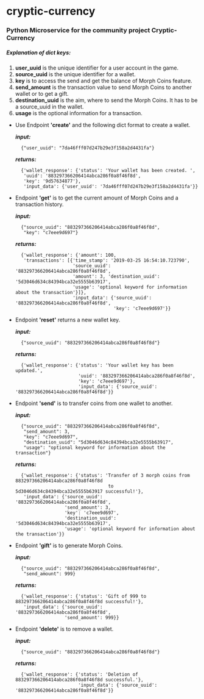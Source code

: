 # cryptic-currency
### Python Microservice for the community project Cryptic-Currency
##### Explanation of dict keys:
1. **user_uuid** is the unique identifier for a user account in the game.
2. **source_uuid** is the unique identifier for a wallet.
3. **key** is to access the send and get the balance of Morph Coins feature.
4. **send_amount** is the transaction value to send Morph Coins to another wallet or to get a gift.
5. **destination_uuid** is the aim, where to send the Morph Coins. It has to be a source_uuid in the wallet.
6. **usage** is the optional information for a transaction.

* Use Endpoint **'create'** and the following dict format to create a wallet.

    ***input:***

        {"user_uuid": "7da46fff07d247b29e3f158a2d4431fa"}
        
    ***returns:***

        {'wallet_response': {'status': 'Your wallet has been created. ',
         'uuid': '883297366206414abca286f0a8f46f8d',
         'key': '9d57634877'},
         'input_data': {'user_uuid': '7da46fff07d247b29e3f158a2d4431fa'}}

* Endpoint **'get'** is to get the current amount of Morph Coins and a transaction history.
    
    ***input:***
    
        {"source_uuid": "883297366206414abca286f0a8f46f8d",
         "key": "c7eee9d697"}

    ***returns:***
        
        {'wallet_response': {'amount': 100,
         'transactions': [{'time_stamp': '2019-03-25 16:54:10.723790',
                           'source_uuid': '883297366206414abca286f0a8f46f8d',
                           'amount': 3, 'destination_uuid': '5d3046d634c84394bca32e5555b63917', 
                           'usage': 'optional keyword for information about the transaction'}]},
                           'input_data': {'source_uuid': '883297366206414abca286f0a8f46f8d', 
                                          'key': 'c7eee9d697'}}

* Endpoint **'reset'** returns a new wallet key.
    
    ***input:***
    
        {"source_uuid": "883297366206414abca286f0a8f46f8d"}
        
    ***returns:***
    
        {'wallet_response': {'status': 'Your wallet key has been updated.',
                             'uuid': '883297366206414abca286f0a8f46f8d', 
                             'key': 'c7eee9d697'}, 
                             'input_data': {'source_uuid': '883297366206414abca286f0a8f46f8d'}}

* Endpoint **'send'** is to transfer coins from one wallet to another.
    
    ***input:***
    
        {"source_uuid": "883297366206414abca286f0a8f46f8d", 
         "send_amount": 3, 
         "key": "c7eee9d697", 
         "destination_uuid": "5d3046d634c84394bca32e5555b63917", 
         "usage": "optional keyword for information about the transaction"}
        
    ***returns:***
    
        {'wallet_response': {'status': 'Transfer of 3 morph coins from 883297366206414abca286f0a8f46f8d 
                                        to 5d3046d634c84394bca32e5555b63917 successful!'}, 
         'input_data': {'source_uuid': '883297366206414abca286f0a8f46f8d', 
                        'send_amount': 3, 
                        'key': 'c7eee9d697', 
                        'destination_uuid': '5d3046d634c84394bca32e5555b63917', 
                        'usage': 'optional keyword for information about the transaction'}}

* Endpoint **'gift'** is to generate Morph Coins.
    
    ***input:***
    
        {"source_uuid": "883297366206414abca286f0a8f46f8d", 
         "send_amount": 999}
        
    ***returns:***
    
        {'wallet_response': {'status': 'Gift of 999 to 883297366206414abca286f0a8f46f8d successful!'}, 
         'input_data': {'source_uuid': '883297366206414abca286f0a8f46f8d', 
                        'send_amount': 999}}

* Endpoint **'delete'** is to remove a wallet.

    ***input:***

        {"source_uuid": "883297366206414abca286f0a8f46f8d"}
        
    ***returns:***
    
        {'wallet_response': {'status': 'Deletion of 883297366206414abca286f0a8f46f8d successful.'}, 
                             'input_data': {'source_uuid': '883297366206414abca286f0a8f46f8d'}}
